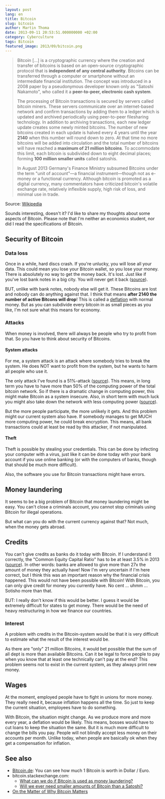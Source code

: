 ```yaml
---
layout: post
lang: en
title: Bitcoin
slug: bitcoin
author: Martin Thoma
date: 2013-09-11 20:53:51.000000000 +02:00
category: Cyberculture
tags: Bitcoin
featured_image: 2013/09/bitcoin.png
---
```

<blockquote>Bitcoin [...] is a cryptographic currency where the creation and transfer of bitcoins is based on an open-source cryptographic protocol that is <strong>independent of any central authority</strong>. Bitcoins can be transferred through a computer or smartphone without an intermediate financial institution. The concept was introduced in a 2008 paper by a pseudonymous developer known only as "Satoshi Nakamoto", who called it a <strong>peer-to-peer, electronic cash system</strong>.

The processing of Bitcoin transactions is secured by servers called bitcoin miners. These servers communicate over an internet-based network and confirm transactions by adding them to a ledger which is updated and archived periodically using peer-to-peer filesharing technology. In addition to archiving transactions, each new ledger update creates some newly minted bitcoins. The number of new bitcoins created in each update is halved every 4 years until the year <strong>2140</strong> when this number will round down to zero. At that time no more bitcoins will be added into circulation and the total number of bitcoins will have reached a <strong>maximum of 21 million bitcoins</strong>. To accommodate this limit, each bitcoin is subdivided down to eight decimal places; forming <strong>100 million smaller units</strong> called satoshis.

In August 2013 Germany's Finance Ministry subsumed Bitcoins under the term "unit of account"&mdash;a financial instrument&mdash;though not as e-money or a functional currency. Although bitcoin is promoted as a digital currency, many commentators have criticized bitcoin's volatile exchange rate, relatively inflexible supply, high risk of loss, and minimal use in trade.</blockquote>

Source: <a href="https://en.wikipedia.org/w/index.php?title=Bitcoin&oldid=571455676">Wikipedia</a>

Sounds interesting, doesn't it? I'd like to share my thoughts about some aspects of Bitcoin. Please note that I'm neither an economics student, nor did I read the specifications of Bitcoin.

<h2>Security of Bitcoin</h2>
<h3>Data loss</h3>
Once in a while, hard discs crash. If you're unlucky, you will lose all your data. This could mean you lose your Bitcoin wallet, so you lose your money. There is absolutely no way to get the money back. It's lost. Just like if you've lost bank notes in a big city. You will never get it back (<a href="http://bitcoin.stackexchange.com/q/116/6721">source</a>).

BUT, unlike with bank notes, nobody else will get it. These Bitcoins are lost and nobody can do anything against that. I think that means <strong>after 2140 the number of active Bitcons will drop</strong>! This is called a <a href="https://en.wikipedia.org/wiki/Deflation">deflation</a> with normal money. But as you can subdivide every bitcoin in as small pieces as you like, I'm not sure what this means for economy.

<h3>Attacks</h3>
When money is involved, there will always be people who try to profit from that. So you have to think about security of Bitcoins.

<h4>System attacks</h4>
For me, a system attack is an attack where somebody tries to break the system. He does NOT want to profit from the system, but he wants to harm all people who use it.

The only attack I've found is a 51%-attack (<a href="https://en.bitcoin.it/wiki/Weaknesses#Attacker_has_a_lot_of_computing_power">source</a>). This means, in long term you have to have more than 50% of the computing power of the total bitcoin network. So if there is a dramatic change in computing power, this might make Bitcoin as a system insecure.
Also, in short term with much luck you might also take down the network with less computing power (<a href="http://bitcoin.stackexchange.com/a/10937/6721">source</a>).

But the more people participate, the more unlikely it gets. And this problem might our current system also have. If somebody manages to get MUCH more computing power, he could break encryption. This means, all bank transactions could at least be read by this attacker, if not manipulated.

<h4>Theft</h4>
Theft is possible by stealing your credentials. This can be done by infecting your computer with a virus, just like it can be done today with your bank account if you use online banking (or with the computers of banks, though that should be much more difficult).

Also, the software you use for Bitcoin transactions might have errors.

<h2>Money laundering</h2>
It seems to be a big problem of Bitcoin that money laundering might be easy. You can't close a criminals account, you cannot stop criminals using Bitcoin for illegal operations.

But what can you do with the current currency against that? Not much, when the money gets abroad.

<h2>Credits</h2>
You can't give credits as banks do it today with Bitcoin. If I understand it correctly, the "Common Equity Capital Ratio" has to be at least 3.5% in 2013 (<a href="https://en.wikipedia.org/wiki/Basel_III">source</a>). In other words: banks are allowed to give more than 27x the amount of money they actually have! Now I'm very uncertain if I'm here correct, but I think this was an important reason why the financial crisis happened. This would not have been possible with Bitcoin! With Bitcoin, you can only give credit for money you currently have. No cent ... uhmm ... Sotisho more than that.

BUT: I really don't know if this would be better. I guess it would be extremely difficult for states to get money. There would be the need of heavy restructuring in how we finance our countries.

<h3>Interest</h3>
A problem with credits in the Bitcoin-system would be that it is very difficult to estimate what the result of the interest would be.

As there are "only" 21 million Bitcoins, it would bet possible that the sum of all dept is more than available Bitcoins. Can it be legal to force people to pay when you know that at least one technically can't pay at the end?
This problem seems not to exist in the current system, as they always print new money.

<h2>Wages</h2>
At the moment, employed people have to fight in unions for more money. They really need it, because inflation happens all the time. So just to keep the current situation, employees have to do something.

With Bitcoin, the situation might change. As we produce more and more every year, a deflation would be likely. This means, bosses would have to cut loans to keep the situation the same. But it is much more difficult to change the bills you pay. People will not blindly accept less money on their accounts per month. Unlike today, when people are basically ok when they get a compensation for inflation.

<h2>See also</h2>
<ul>
  <li><a href="https://www.bitcoin.de/de">Bitcoin.de</a>: You can see how much 1 Bitcoin is worth in Dollar / Euro.</li>
  <li>bitcoin.stackexchange.com:
    <ul>
      <li><a href="http://bitcoin.stackexchange.com/q/13215/6721">What can we do if Bitcoin is used as money laundering?</a></li>
      <li><a href="http://bitcoin.stackexchange.com/q/122/6721">Will we ever need smaller amounts of Bitcoin than a Satoshi?</a></li>
    </ul>
  </li>
  <li><a href="https://medium.com/the-magazine/23e551c67a6">On the Matter of Why Bitcoin Matters</a></li>
</ul>
